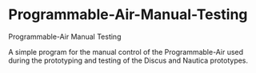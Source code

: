 # Programmable-Air-Manual-Testing
Programmable-Air Manual Testing

A simple program for the manual control of the Programmable-Air used during the prototyping and testing of the Discus and Nautica prototypes.
